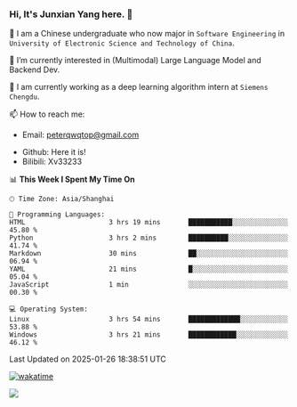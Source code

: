 ### Hi, It's Junxian Yang here. 👋

<!--
**Uestc-Young/Uestc-Young** is a ✨ _special_ ✨ repository because its `README.md` (this file) appears on your GitHub profile.

Here are some ideas to get you started:

- 🔭 I’m currently working on ...
- 🌱 I’m currently learning ...
- 👯 I’m looking to collaborate on ...
- 🤔 I’m looking for help with ...
- 💬 Ask me about ...
- 📫 How to reach me: ...
- 😄 Pronouns: ...
- ⚡ Fun fact: ...
-->
🎉 I am a Chinese undergraduate who now major in `Software Engineering` in `University of Electronic Science and Technology of China`.  
  
🌱 I’m currently interested in (Multimodal) Large Language Model and Backend Dev.  

🔭 I am currently working as a deep learning algorithm intern at `Siemens Chengdu`.
  
📫 How to reach me: 
   - Email: peterqwqtop@gmail.com
<!--   - Academic Page: [junxianyanguestc.github.io](https://junxianyanguestc.github.io/)-->
   - Github: Here it is!
   - Bilibili: Xv33233
     
<!--START_SECTION:waka-->
📊 **This Week I Spent My Time On** 

```text
🕑︎ Time Zone: Asia/Shanghai

💬 Programming Languages: 
HTML                     3 hrs 19 mins       ███████████░░░░░░░░░░░░░░   45.80 % 
Python                   3 hrs 2 mins        ██████████░░░░░░░░░░░░░░░   41.74 % 
Markdown                 30 mins             ██░░░░░░░░░░░░░░░░░░░░░░░   06.94 % 
YAML                     21 mins             █░░░░░░░░░░░░░░░░░░░░░░░░   05.04 % 
JavaScript               1 min               ░░░░░░░░░░░░░░░░░░░░░░░░░   00.30 % 

💻 Operating System: 
Linux                    3 hrs 54 mins       █████████████░░░░░░░░░░░░   53.88 % 
Windows                  3 hrs 21 mins       ████████████░░░░░░░░░░░░░   46.12 % 
```


 Last Updated on 2025-01-26 18:38:51 UTC
<!--END_SECTION:waka-->
[![wakatime](https://wakatime.com/badge/user/018ec14b-e820-4cd0-9355-392b716a8277.svg)](https://wakatime.com/@018ec14b-e820-4cd0-9355-392b716a8277)

![](https://visitor-badge.glitch.me/badge?page_id=Uestc-Young.readme)
